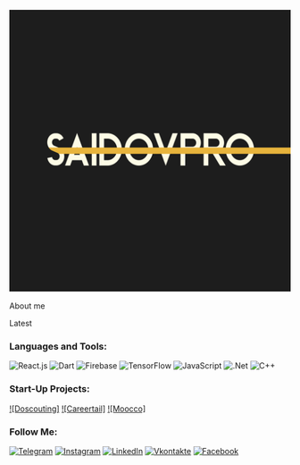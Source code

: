 [![Header](https://github.com/MukhammadSaidov/mukhammadsaidov/blob/main/assets/IMG_0868.JPG)]()

About me

Latest

### Languages and Tools:

![React.js](https://img.shields.io/badge/-Reactjs-090909?style=for-the-badge&logo=reactjs&logoColor=47C5FB)
![Dart](https://img.shields.io/badge/-Dart-090909?style=for-the-badge&logo=dart&logoColor=097CDB)
![Firebase](https://img.shields.io/badge/-Firebase-090909?style=for-the-badge&logo=firebase&logoColor=F8C52C)
![TensorFlow](https://img.shields.io/badge/-TensorFlow-090909?style=for-the-badge&logo=tensorflow&logoColor=F88C00)
![JavaScript](https://img.shields.io/badge/-JavaScript-090909?style=for-the-badge&logo=JavaScript&logoColor=E9D54D)
![.Net](https://img.shields.io/badge/-Framework-090909?style=for-the-badge&logo=.net&logoColor=E5D3FF)
![C++](https://img.shields.io/badge/-C++-090909?style=for-the-badge&logo=C%2b%2b&logoColor=6296CC)

### Start-Up Projects:

[![Doscouting]](https://www.doscouting.com)
[![Careertail]](https://www.careertail.io)
[![Moocco]](https://www.moocco.com)

### Follow Me:

[![Telegram](https://img.shields.io/badge/-Telegram-090909?style=for-the-badge&logo=telegram&logoColor=27A0D9)](https://t.me/MukhammadSaidov)
[![Instagram](https://img.shields.io/badge/-Instagram-090909?style=for-the-badge&logo=instagram&logoColor=B4068E)](https://www.instagram.com/saidovpro_)
[![LinkedIn](https://img.shields.io/badge/-LinkedIn-090909?style=for-the-badge&logo=linkedin&logoColor=007BB6)](https://www.linkedin.com/in/mukhammad-saidov-11b77420a/)
[![Vkontakte](https://img.shields.io/badge/-Vkontakte-090909?style=for-the-badge&logo=Vk&logoColor=4F7DB3)](https://vk.com/saidov_proo)
[![Facebook](https://img.shields.io/badge/-Facebook-090909?style=for-the-badge&logo=Facebook&logoColor=1195F5)](https://m.facebook.com/profile.php?ref=bookmarks)
